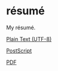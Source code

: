 # résumé

My résumé.

[Plain Text (UTF-8)](https://raw.githubusercontent.com/hut8/resume/master/resume.txt)

[PostScript](https://raw.githubusercontent.com/hut8/resume/master/resume.ps)

[PDF](https://raw.githubusercontent.com/hut8/resume/master/resume.pdf)
